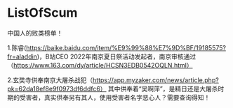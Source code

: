 # ListOfScum
中国人的败类榜单！


1.陈睿(https://baike.baidu.com/item/%E9%99%88%E7%9D%BF/19185575?fr=aladdin)，B站CEO
  2022年南京夏日祭活动发起者，南京审核通过（https://www.163.com/dy/article/HCSN3EDB0542OQLN.html）
  
2.玄奘寺供奉南京大屠杀战犯（https://app.myzaker.com/news/article.php?pk=62da18ef8e9f0973df6ddfc6）
   其中供奉着“吴啊萍”，是精日还是大屠杀时期的受害者，真实供奉另有其人，使用受害者名字恶心人？需要查询得知！

